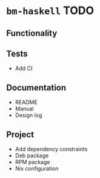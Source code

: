 # `bm-haskell` TODO

## Functionality

## Tests

* Add CI

## Documentation

* README
* Manual
* Design log

## Project

* Add dependency constraints
* Deb package
* RPM package
* Nix configuration
